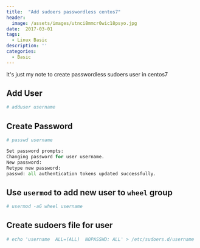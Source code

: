 ```yaml
---
title:  "Add sudoers passwordless centos7"
header:
  image: /assets/images/utnci8mmcr0wic18psyo.jpg
date:  2017-03-01
tags:
  - Linux Basic
description: ''
categories:
  - Basic
---
```

It's just my note to create passwordless sudoers user in centos7

## Add User

```python
# adduser username
```
## Create Password

```python
# passwd username

Set password prompts:
Changing password for user username.
New password:
Retype new password:
passwd: all authentication tokens updated successfully.
```
## Use `usermod` to add new user to `wheel` group
```python
# usermod -aG wheel username
```
## Create sudoers file for user
```python
# echo 'username  ALL=(ALL)  NOPASSWD: ALL' > /etc/sudoers.d/username
```
